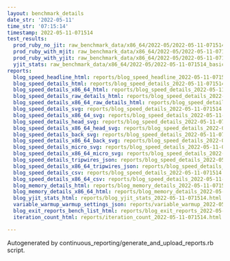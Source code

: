 ```yaml
---
layout: benchmark_details
date_str: '2022-05-11'
time_str: '07:15:14'
timestamp: 2022-05-11-071514
test_results:
  prod_ruby_no_jit: raw_benchmark_data/x86_64/2022-05/2022-05-11-071514_basic_benchmark_prod_ruby_no_jit.json
  prod_ruby_with_mjit: raw_benchmark_data/x86_64/2022-05/2022-05-11-071514_basic_benchmark_prod_ruby_with_mjit.json
  prod_ruby_with_yjit: raw_benchmark_data/x86_64/2022-05/2022-05-11-071514_basic_benchmark_prod_ruby_with_yjit.json
  yjit_stats: raw_benchmark_data/x86_64/2022-05/2022-05-11-071514_basic_benchmark_yjit_stats.json
reports:
  blog_speed_headline_html: reports/blog_speed_headline_2022-05-11-071514.html
  blog_speed_details_html: reports/blog_speed_details_2022-05-11-071514.html
  blog_speed_details_x86_64_html: reports/blog_speed_details_2022-05-11-071514.x86_64.html
  blog_speed_details_raw_details_html: reports/blog_speed_details_2022-05-11-071514.raw_details.html
  blog_speed_details_x86_64_raw_details_html: reports/blog_speed_details_2022-05-11-071514.x86_64.raw_details.html
  blog_speed_details_svg: reports/blog_speed_details_2022-05-11-071514.svg
  blog_speed_details_x86_64_svg: reports/blog_speed_details_2022-05-11-071514.x86_64.svg
  blog_speed_details_head_svg: reports/blog_speed_details_2022-05-11-071514.head.svg
  blog_speed_details_x86_64_head_svg: reports/blog_speed_details_2022-05-11-071514.x86_64.head.svg
  blog_speed_details_back_svg: reports/blog_speed_details_2022-05-11-071514.back.svg
  blog_speed_details_x86_64_back_svg: reports/blog_speed_details_2022-05-11-071514.x86_64.back.svg
  blog_speed_details_micro_svg: reports/blog_speed_details_2022-05-11-071514.micro.svg
  blog_speed_details_x86_64_micro_svg: reports/blog_speed_details_2022-05-11-071514.x86_64.micro.svg
  blog_speed_details_tripwires_json: reports/blog_speed_details_2022-05-11-071514.tripwires.json
  blog_speed_details_x86_64_tripwires_json: reports/blog_speed_details_2022-05-11-071514.x86_64.tripwires.json
  blog_speed_details_csv: reports/blog_speed_details_2022-05-11-071514.csv
  blog_speed_details_x86_64_csv: reports/blog_speed_details_2022-05-11-071514.x86_64.csv
  blog_memory_details_html: reports/blog_memory_details_2022-05-11-071514.html
  blog_memory_details_x86_64_html: reports/blog_memory_details_2022-05-11-071514.x86_64.html
  blog_yjit_stats_html: reports/blog_yjit_stats_2022-05-11-071514.html
  variable_warmup_warmup_settings_json: reports/variable_warmup_2022-05-11-071514.warmup_settings.json
  blog_exit_reports_bench_list_html: reports/blog_exit_reports_2022-05-11-071514.bench_list.html
  iteration_count_html: reports/iteration_count_2022-05-11-071514.html

---
```

Autogenerated by continuous_reporting/generate_and_upload_reports.rb script.
